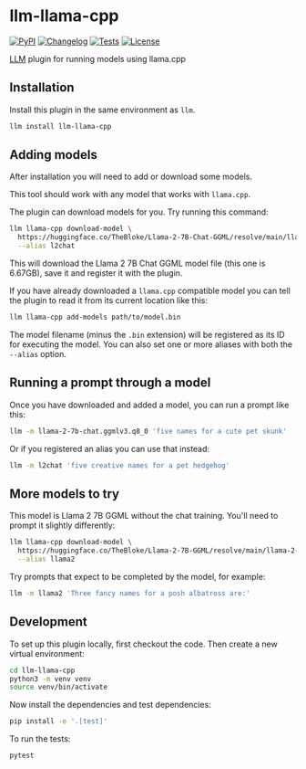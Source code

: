 # llm-llama-cpp

[![PyPI](https://img.shields.io/pypi/v/llm-llama-cpp.svg)](https://pypi.org/project/llm-llama-cpp/)
[![Changelog](https://img.shields.io/github/v/release/simonw/llm-llama-cpp?include_prereleases&label=changelog)](https://github.com/simonw/llm-llama-cpp/releases)
[![Tests](https://github.com/simonw/llm-llama-cpp/workflows/Test/badge.svg)](https://github.com/simonw/llm-llama-cpp/actions?query=workflow%3ATest)
[![License](https://img.shields.io/badge/license-Apache%202.0-blue.svg)](https://github.com/simonw/llm-llama-cpp/blob/main/LICENSE)

[LLM](https://llm.datasette.io/) plugin for running models using llama.cpp

## Installation

Install this plugin in the same environment as `llm`.
```bash
llm install llm-llama-cpp
```
## Adding models

After installation you will need to add or download some models.

This tool should work with any model that works with `llama.cpp`.

The plugin can download models for you. Try running this command:

```bash
llm llama-cpp download-model \
  https://huggingface.co/TheBloke/Llama-2-7B-Chat-GGML/resolve/main/llama-2-7b-chat.ggmlv3.q8_0.bin \
  --alias l2chat
```
This will download the Llama 2 7B Chat GGML model file (this one is 6.67GB), save it and register it with the plugin.

If you have already downloaded a `llama.cpp` compatible model you can tell the plugin to read it from its current location like this:

```bash
llm llama-cpp add-models path/to/model.bin
```
The model filename (minus the `.bin` extension) will be registered as its ID for executing the model. You can also set one or more aliases with both the `--alias` option.

## Running a prompt through a model

Once you have downloaded and added a model, you can run a prompt like this:
```bash
llm -m llama-2-7b-chat.ggmlv3.q8_0 'five names for a cute pet skunk'
```
Or if you registered an alias you can use that instead:
```bash
llm -m l2chat 'five creative names for a pet hedgehog'
```

## More models to try

This model is Llama 2 7B GGML without the chat training. You'll need to prompt it slightly differently:
```bash
llm llama-cpp download-model \
  https://huggingface.co/TheBloke/Llama-2-7B-GGML/resolve/main/llama-2-7b.ggmlv3.q8_0.bin \
  --alias llama2
```
Try prompts that expect to be completed by the model, for example:
```bash
llm -m llama2 'Three fancy names for a posh albatross are:'
```


## Development

To set up this plugin locally, first checkout the code. Then create a new virtual environment:
```bash
cd llm-llama-cpp
python3 -m venv venv
source venv/bin/activate
```
Now install the dependencies and test dependencies:
```bash
pip install -e '.[test]'
```
To run the tests:
```bash
pytest
```
